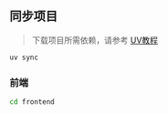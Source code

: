 ## 同步项目

> 下载项目所需依赖，请参考 [UV教程](https://docs.pguide.studio/csdiy/program-begin/PYPI-mirror/)

```sh
uv sync
```

### 前端

```sh
cd frontend

```